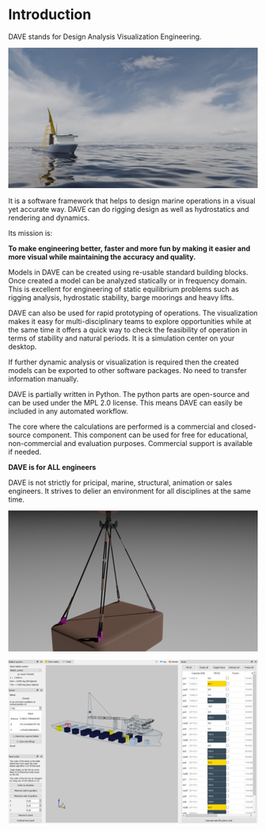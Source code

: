 # Introduction

DAVE stands for Design Analysis Visualization Engineering.

![mooi plaatje](images/introduction_1.jpg)

It is a software framework that helps to design marine operations in a visual yet accurate way. DAVE can do rigging design as well as hydrostatics and rendering and dynamics.

Its mission is:

**To make engineering better, faster and more fun by making it easier and more visual while maintaining the accuracy and quality.**

Models in DAVE can be created using re-usable standard building blocks. Once created a model can be analyzed statically or in frequency domain. This is excellent for engineering of static equilibrium problems such as rigging analysis, hydrostatic stability, barge moorings and heavy lifts.

DAVE can also be used for rapid prototyping of operations. The visualization makes it easy for multi-disciplinary teams to explore opportunities while at the same time it offers a quick way to check the feasibility of operation in terms of stability and natural periods. It is a simulation center on your desktop.

If further dynamic analysis or visualization is required then the created models can be exported to other software packages. No need to transfer information manually.

DAVE is partially written in Python. The python parts are open-source and can be used under the MPL 2.0 license. This means DAVE can easily be included in any automated workflow.

The core where the calculations are performed is a commercial and closed-source component. This component can be used for free for educational, non-commercial and evaluation purposes. Commercial support is available if needed.

**DAVE is for ALL engineers**

DAVE is not strictly for pricipal, marine, structural, animation or sales engineers. It strives to delier an environment for all disciplines at the same time.

![rigging](images/4prigging.jpg)

![ballast](images/marine_ballast_1.png)